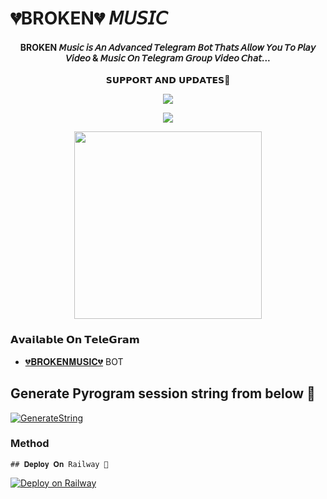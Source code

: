 # 💔️BROKEN💔️ 𝘔𝘜𝘚𝘐𝘊

<h4 align="center">BROKEN 𝘔𝘶𝘴𝘪𝘤 𝘪𝘴 𝘈𝘯 𝘈𝘥𝘷𝘢𝘯𝘤𝘦𝘥 𝘛𝘦𝘭𝘦𝘨𝘳𝘢𝘮 𝘉𝘰𝘵 𝘛𝘩𝘢𝘵𝘴 𝘈𝘭𝘭𝘰𝘸 𝘠𝘰𝘶 𝘛𝘰 𝘗𝘭𝘢𝘺 𝘝𝘪𝘥𝘦𝘰 & 𝘔𝘶𝘴𝘪𝘤 𝘖𝘯 𝘛𝘦𝘭𝘦𝘨𝘳𝘢𝘮 𝘎𝘳𝘰𝘶𝘱 𝘝𝘪𝘥𝘦𝘰 𝘊𝘩𝘢𝘵...</h4>

<p align="center">
    𝗦𝗨𝗣𝗣𝗢𝗥𝗧 𝗔𝗡𝗗 𝗨𝗣𝗗𝗔𝗧𝗘𝗦🎑

<p align="center"><a href="https://t.me/Flarting_chatting"><img align="center" src="https://img.shields.io/badge/Join-Group%20Support-blue.svg?style=for-the-badge&logo=Telegram">
</p>
<p align="center"><a href="https://t.me/Flarting_chatting"><img align="center" src="https://img.shields.io/badge/Join-Official%20Channel-blue.svg?style=for-the-badge&logo=Telegram">
</p>
<p align="center"><a href="https://t.me/Flarting_chatting"><img src="https://te.legra.ph/file/6cd9f66b31f79b5879bbd.jpg" width="300"></a></p>


### 𝗔𝘃𝗮𝗶𝗹𝗮𝗯𝗹𝗲 𝗢𝗻 𝗧𝗲𝗹𝗲𝗚𝗿𝗮𝗺
- [💔️𝐁𝐑𝐎𝐊𝐄𝐍𝐌𝐔𝐒𝐈𝐂💔️](https://t.me/BROKENMUSICXBOT) BOT

## Generate Pyrogram session string from below 🔻

[![GenerateString](https://img.shields.io/badge/repl.it-generateString-yellowgreen)](https://t.me/Flarting_chatting)


### Method

    ## 𝐃𝐞𝐩𝐥𝐨𝐲 𝐎𝐧 Railway 🚀

[![Deploy on Railway](https://railway.app/button.svg)](https://railway.app/new/template?template=https%3A%2F%2Fgithub.com%2Fmahabalix72%2FMAHABALIVIDEO%2Ftree%2FMAHABALI&envs=BOT_USERNAME%2CBOT_TOKEN%2CSESSION_NAME%2COWNER_ID%2CAPI_HASH%2CAPI_ID&BOT_USERNAMEDesc=Without+%40&BOT_USERNAMEDefault=BROKENMUSICXBOT&OWNER_IDDefault=5103993565)
